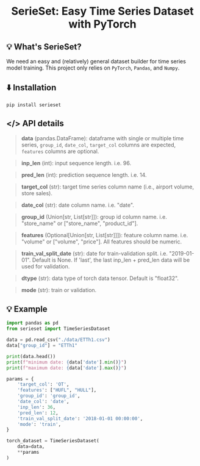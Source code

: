 <div align="center">

# SerieSet: Easy Time Series Dataset with PyTorch

</div>

## 💡 What's SerieSet?

We need an easy and (relatively) general dataset builder for time series model training. This project only relies on `PyTorch`, `Pandas`, and `Numpy`. 


## ⬇️ Installation

```shell
pip install serieset
```

## </> API details

> **data** (pandas.DataFrame): dataframe with single or multiple time series, `group_id`, `date_col`, `target_col` columns are expected, `features` columns are optional.

> **inp_len** (int): input sequence length. i.e. 96.

> **pred_len** (int): prediction sequence length. i.e. 14.

> **target_col** (str): target time series column name (i.e., airport volume, store sales).

> **date_col** (str): date column name. i.e. "date".

> **group_id** (Union[str, List[str]]): group id column name. i.e. "store_name" or ["store_name", "product_id"].

> **features** (Optional[Union[str, List[str]]]): feature column name. i.e. "volume" or ["volume", "price"]. All features should be numeric.

> **train_val_split_date** (str): date for train-validation split. i.e. "2019-01-01". Default is None. If 'last', the last inp_len + pred_len data will be used for validation.

> **dtype** (str): data type of torch data tensor. Default is "float32".

> **mode** (str): train or validation.

## 💡 Example

```python
import pandas as pd
from serieset import TimeSeriesDataset

data = pd.read_csv("./data/ETTh1.csv")
data["group_id"] = "ETTh1"

print(data.head())
print(f"minimum date: {data['date'].min()}")
print(f"maximum date: {data['date'].max()}")

params = {
    'target_col': 'OT',
    'features': ["HUFL", "HULL"],
    'group_id': 'group_id',
    'date_col': 'date',
    'inp_len': 36,
    'pred_len': 12,
    'train_val_split_date': '2018-01-01 00:00:00',
    'mode': 'train',
}

torch_dataset = TimeSeriesDataset(
    data=data,
    **params
)
```